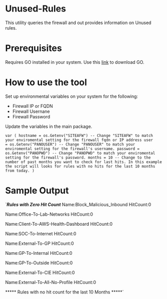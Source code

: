 # Unused-Rules

This utility queries the firewall and out provides information on Unused rules.

# Prerequisites
Requires GO installed in your system. Use this [link](https://go.dev/doc/install) to download GO.

# How to use the tool
Set up environmental variables on your system for the following:
* Firewall IP or FQDN
* Firewall Usernane
* Firewall Password

Update the variables in the main package.

`var (
		hostname = os.Getenv("SITEAFW") -- Change "SITEAFW" to match your enviromental setting for the firewall fqdn or IP address
		user     = os.Getenv("PANOUSER") -- Change "PANOUSER" to match your enviromental setting for the firewall's username.
		password = os.Getenv("PANOPWD") -- Change "PANOPWD" to match your enviromental setting for the firewall's password.
		months = 10 -- Change to the number of past months you want to check for last hits. In this example the script will looks for rules with no hits for the last 10 months from today.
	)`

# Sample Output
`*****Rules with Zero Hit Count*****
Name:Block_Malicious_Inbound HitCount:0

Name:Office-To-Lab-Networks HitCount:0

Name:Client-To-AWS-Health-Dashboard HitCount:0

Name:SOC-To-Internet HitCount:0

Name:External-To-GP HitCount:0

Name:GP-To-Internal HitCount:0

Name:GP-To-Outside HitCount:0

Name:External-To-CIE HitCount:0

Name:External-To-All-No-Profile HitCount:0

***** Rules with no hit count for the last 10 Months *****`